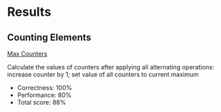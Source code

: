 # Results

## Counting Elements

[Max Counters](https://github.com/SebastianArriagada/python-work/blob/main/codility/MaxCounters.py)

Calculate the values of counters after applying all alternating operations: increase counter by 1; set value of all counters to current maximum

 - Correctness: 100%
 - Performance: 80%
 - Total score: 88%
